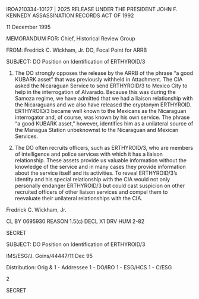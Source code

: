 IROA210334-10127 | 2025 RELEASE UNDER THE PRESIDENT JOHN F. KENNEDY ASSASSINATION RECORDS ACT OF 1992

11 December 1995

MEMORANDUM FOR: Chief, Historical Review Group

FROM: Fredrick C. Wickham, Jr.
DO, Focal Point for ARRB

SUBJECT: DO Position on Identification of ERTHYROID/3

1. The DO strongly opposes the release by the ARRB of the phrase “a good KUBARK asset” that was previously withheld in Attachment. The CIA asked the Nicaraguan Service to send ERTHYROID/3 to Mexico City to help in the interrogation of Alvarado. Because this was during the Samoza regime, we have admitted that we had a liaison relationship with the Nicaraguans and we also have released the cryptonym ERTHYROID. ERTHYROID/3 became well known to the Mexicans as the Nicaraguan interrogator and, of course, was known by his own service. The phrase “a good KUBARK asset,” however, identifies him as a unilateral source of the Managua Station unbeknownst to the Nicaraguan and Mexican Services.

2. The DO often recruits officers, such as ERTHYROID/3, who are members of intelligence and police services with which it has a liaison relationship. These assets provide us valuable information without the knowledge of the service and in many cases they provide information about the service itself and its activities. To reveal ERTHYROID/3’s identity and his special relationship with the CIA would not only personally endanger ERTHYROID/3 but could cast suspicion on other recruited officers of other liaison services and compel them to reevaluate their unilateral relationships with the CIA.

Fredrick C. Wickham, Jr.

CL BY 0695930
REASON 1.5(c)
DECL X1
DRV HUM 2-82

SECRET

SUBJECT: DO Position on Identification of ERTHYROID/3

IMS/ESG/J. Goins/44447/11 Dec 95

Distribution:
Orig & 1 - Addressee
1 - DO/IRO
1 - ESG/HCS
1 - C/ESG

2

SECRET
